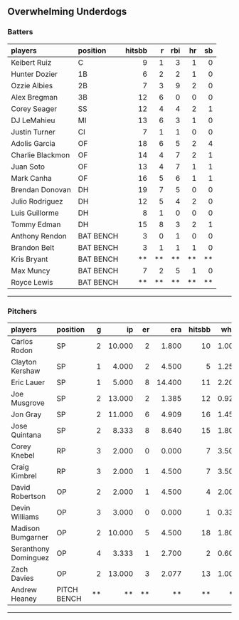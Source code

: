 ## Overwhelming Underdogs

### Batters

 
|players          |position  | hitsbb|  r| rbi| hr| sb| 
|:----------------|:---------|------:|--:|---:|--:|--:| 
|Keibert Ruiz     |C         |      9|  1|   3|  1|  0| 
|Hunter Dozier    |1B        |      6|  2|   2|  1|  0| 
|Ozzie Albies     |2B        |      7|  3|   9|  2|  0| 
|Alex Bregman     |3B        |     12|  6|   0|  0|  0| 
|Corey Seager     |SS        |     12|  4|   4|  2|  1| 
|DJ LeMahieu      |MI        |     13|  6|   3|  1|  0| 
|Justin Turner    |CI        |      7|  1|   1|  0|  0| 
|Adolis Garcia    |OF        |     18|  6|   5|  2|  4| 
|Charlie Blackmon |OF        |     14|  4|   7|  2|  1| 
|Juan Soto        |OF        |     13|  4|   7|  1|  1| 
|Mark Canha       |OF        |     16|  5|   6|  1|  1| 
|Brendan Donovan  |DH        |     19|  7|   5|  0|  0| 
|Julio Rodriguez  |DH        |     12|  5|   4|  2|  0| 
|Luis Guillorme   |DH        |      8|  1|   0|  0|  0| 
|Tommy Edman      |DH        |     15|  8|   3|  2|  1| 
|Anthony Rendon   |BAT BENCH |      3|  0|   1|  0|  0| 
|Brandon Belt     |BAT BENCH |      3|  1|   1|  1|  0| 
|Kris Bryant      |BAT BENCH |     **| **|  **| **| **| 
|Max Muncy        |BAT BENCH |      7|  2|   5|  1|  0| 
|Royce Lewis      |BAT BENCH |     **| **|  **| **| **| 

* * *

### Pitchers

 
|players              |position    |  g|     ip| er|    era| hitsbb|  whip| so|  w| sv| 
|:--------------------|:-----------|--:|------:|--:|------:|------:|-----:|--:|--:|--:| 
|Carlos Rodon         |SP          |  2| 10.000|  2|  1.800|     10| 1.000| 13|  1|  0| 
|Clayton Kershaw      |SP          |  1|  4.000|  2|  4.500|      5| 1.250|  4|  0|  0| 
|Eric Lauer           |SP          |  1|  5.000|  8| 14.400|     11| 2.200|  2|  0|  0| 
|Joe Musgrove         |SP          |  2| 13.000|  2|  1.385|     12| 0.923| 17|  2|  0| 
|Jon Gray             |SP          |  2| 11.000|  6|  4.909|     16| 1.455| 13|  0|  0| 
|Jose Quintana        |SP          |  2|  8.333|  8|  8.640|     15| 1.800|  9|  0|  0| 
|Corey Knebel         |RP          |  3|  2.000|  0|  0.000|      7| 3.500|  2|  0|  2| 
|Craig Kimbrel        |RP          |  3|  2.000|  1|  4.500|      7| 3.500|  6|  0|  1| 
|David Robertson      |OP          |  2|  2.000|  1|  4.500|      4| 2.000|  3|  0|  0| 
|Devin Williams       |OP          |  3|  3.000|  0|  0.000|      1| 0.333|  1|  0|  0| 
|Madison Bumgarner    |OP          |  2| 10.000|  5|  4.500|     18| 1.800|  8|  0|  0| 
|Seranthony Dominguez |OP          |  4|  3.333|  1|  2.700|      2| 0.600|  6|  2|  0| 
|Zach Davies          |OP          |  2| 13.000|  3|  2.077|     13| 1.000| 14|  0|  0| 
|Andrew Heaney        |PITCH BENCH | **|     **| **|     **|     **|    **| **| **| **| 


* * *



